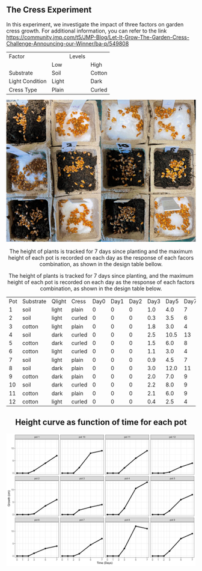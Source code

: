 ## The Cress Experiment
In this experiment, we investigate the impact of three factors on garden cress growth.
For additional information, you can refer to the link https://community.jmp.com/t5/JMP-Blog/Let-It-Grow-The-Garden-Cress-Challenge-Announcing-our-Winner/ba-p/549808

<div align="center">

|       |       |          |       |
| -     | -     | -        | -     |
|Factor           |       | Levels   |       |
|                 |   Low  ||     High       |
|Substrate        |Soil    ||Cotton          |
|Light Condition  |Light   ||Dark            |
|Cress Type       |Plain   ||Curled          |

<div

<p align="center">
  <img src="The Garden Cress Challenge.gif">
</p>

<p align="left-align">

The height of plants is tracked for 7 days since planting and the maximum height of each pot is recorded on each day as the response of each facors combination, as shown in the design table bellow.

<div style="text-align: center;">
  <p>The height of plants is tracked for 7 days since planting, and the maximum height of each pot is recorded on each day as the response of each factors combination, as shown in the design table below.
  </p>

<div align="center">

|     |          |       |        |     |     |    |     |      |    |
|  -  |     -    |   -   |   -    |  -  |  -  |  - |  -  |  -   | -  |
|  Pot| Substrate| Qlight|  Cress |Day0 |Day1 |Day2| Day3| Day5 |Day7|
|1    |  soil    |light | plain   | 0   | 0   | 0  |1.0 | 4.0   | 7|
|2    |  soil    |light |curled   | 0   | 0   | 0  |0.3 | 3.5   | 6|
|3    |cotton    |light | plain   | 0   | 0   | 0  |1.8 | 3.0   | 4|
|4    |  soil    | dark |curled   | 0   | 0   | 0  |2.5 |10.5   |13|
|5    |cotton    | dark |curled   | 0   | 0   | 0  |1.5 | 6.0   | 8|
|6    |cotton    |light |curled   | 0   | 0   | 0  |1.1 | 3.0   | 4|
|7    |  soil    |light | plain   | 0   | 0   | 0  |0.9 | 4.5   | 7|
|8    |  soil    | dark | plain   | 0   | 0   | 0  |3.0 |12.0   |11|
|9    |cotton    | dark | plain   | 0   | 0   | 0  |2.0 | 7.0   | 9|
|10   |   soil   |  dark| curled  |  0  |  0  |  0 | 2.2|  8.0  |  9|
|11   | cotton   |  dark|  plain  |  0  |  0  |  0 | 2.1|  6.0  |  9|
|12   | cotton   | light| curled  |  0  |  0  |  0 | 0.4|  2.5  |  4| 

</div>

## Height curve as function of time for each pot
<p align="center">
  <img src="Growth Data.png">
</p>